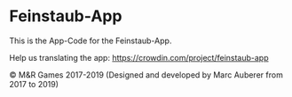 # Feinstaub-App

This is the App-Code for the Feinstaub-App.

Help us translating the app: https://crowdin.com/project/feinstaub-app

© M&R Games 2017-2019 (Designed and developed by Marc Auberer from 2017 to 2019)

